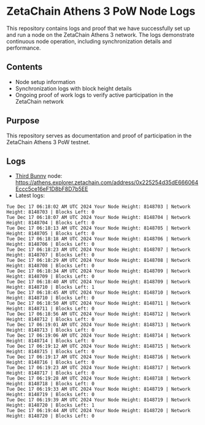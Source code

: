 # ZetaChain Athens 3 PoW Node Logs
This repository contains logs and proof that we have successfully set up and run a node on the ZetaChain Athens 3 network. The logs demonstrate continuous node operation, including synchronization details and performance.

## Contents
- Node setup information
- Synchronization logs with block height details
- Ongoing proof of work logs to verify active participation in the ZetaChain network

## Purpose
This repository serves as documentation and proof of participation in the ZetaChain Athens 3 PoW testnet.

## Logs

- [Third Bunny](https://thirdbunny.xyz/) node: https://athens.explorer.zetachain.com/address/0x225254d35dE666064Eccc5ce16eF1D8bF8D7b5EE
- Latest logs:
```
Tue Dec 17 06:18:02 AM UTC 2024 Your Node Height: 8148703 | Network Height: 8148703 | Blocks Left: 0
Tue Dec 17 06:18:07 AM UTC 2024 Your Node Height: 8148704 | Network Height: 8148704 | Blocks Left: 0
Tue Dec 17 06:18:13 AM UTC 2024 Your Node Height: 8148705 | Network Height: 8148705 | Blocks Left: 0
Tue Dec 17 06:18:18 AM UTC 2024 Your Node Height: 8148706 | Network Height: 8148706 | Blocks Left: 0
Tue Dec 17 06:18:23 AM UTC 2024 Your Node Height: 8148707 | Network Height: 8148707 | Blocks Left: 0
Tue Dec 17 06:18:29 AM UTC 2024 Your Node Height: 8148708 | Network Height: 8148708 | Blocks Left: 0
Tue Dec 17 06:18:34 AM UTC 2024 Your Node Height: 8148709 | Network Height: 8148709 | Blocks Left: 0
Tue Dec 17 06:18:40 AM UTC 2024 Your Node Height: 8148709 | Network Height: 8148710 | Blocks Left: 1
Tue Dec 17 06:18:45 AM UTC 2024 Your Node Height: 8148710 | Network Height: 8148710 | Blocks Left: 0
Tue Dec 17 06:18:50 AM UTC 2024 Your Node Height: 8148711 | Network Height: 8148711 | Blocks Left: 0
Tue Dec 17 06:18:56 AM UTC 2024 Your Node Height: 8148712 | Network Height: 8148712 | Blocks Left: 0
Tue Dec 17 06:19:01 AM UTC 2024 Your Node Height: 8148713 | Network Height: 8148713 | Blocks Left: 0
Tue Dec 17 06:19:06 AM UTC 2024 Your Node Height: 8148714 | Network Height: 8148714 | Blocks Left: 0
Tue Dec 17 06:19:12 AM UTC 2024 Your Node Height: 8148715 | Network Height: 8148715 | Blocks Left: 0
Tue Dec 17 06:19:17 AM UTC 2024 Your Node Height: 8148716 | Network Height: 8148716 | Blocks Left: 0
Tue Dec 17 06:19:23 AM UTC 2024 Your Node Height: 8148717 | Network Height: 8148717 | Blocks Left: 0
Tue Dec 17 06:19:28 AM UTC 2024 Your Node Height: 8148718 | Network Height: 8148718 | Blocks Left: 0
Tue Dec 17 06:19:33 AM UTC 2024 Your Node Height: 8148719 | Network Height: 8148719 | Blocks Left: 0
Tue Dec 17 06:19:39 AM UTC 2024 Your Node Height: 8148719 | Network Height: 8148720 | Blocks Left: 1
Tue Dec 17 06:19:44 AM UTC 2024 Your Node Height: 8148720 | Network Height: 8148720 | Blocks Left: 0
```
